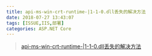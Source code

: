 ```yaml
---
title: api-ms-win-crt-runtime-|1-1-0.dll丢失的解决方法
date: 2018-07-27 13:43:07
tags: [ISSUE,IIS,部署]
categories: ASP.NET Core
---
```


> [api-ms-win-crt-runtime-|1-1-0.dll丢失的解决方法](https://blog.csdn.net/fuchaosz/article/details/78996544)
